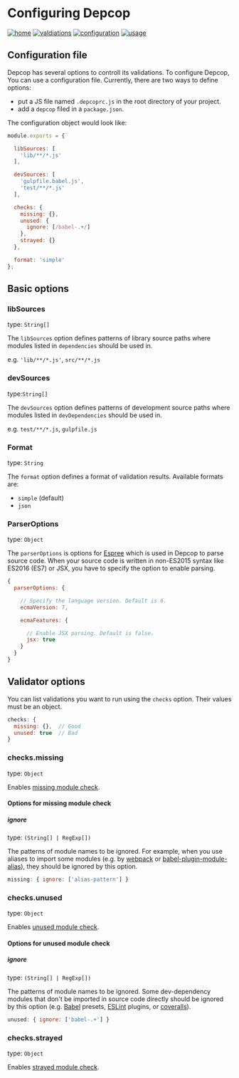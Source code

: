 # Configuring Depcop

[![home][bg-home]](/README.md)
[![valdiations][bg-validations]](/docs/validations.md)
[![configuration][bg-configuration]](/docs/configuration.md)
[![usage][bg-usage]](/docs/usage.md)

[bg-home]: https://img.shields.io/badge/to-home-blue.svg?style=flat-square
[bg-validations]: https://img.shields.io/badge/to-validations-brightgreen.svg?style=flat-square
[bg-configuration]: https://img.shields.io/badge/to-configuration-green.svg?style=flat-square
[bg-usage]: https://img.shields.io/badge/to-usage-yellowgreen.svg?style=flat-square

## Configuration file

Depcop has several options to controll its validations.
To configure Depcop, You can use a configuration file.
Currently, there are two ways to define options:

* put a JS file named `.depcoprc.js` in the root directory of your project.
* add a `depcop` filed in a `package.json`.

The configuration object would look like:

```js
module.exports = {

  libSources: [
    'lib/**/*.js'
  ],

  devSources: [
    'gulpfile.babel.js',
    'test/**/*.js'
  ],

  checks: {
    missing: {},
    unused: {
      ignore: [/babel-.+/]
    },
    strayed: {}
  },

  format: 'simple'
};
```

## Basic options

### libSources

type: `String[]`

The `libSources` option defines patterns of library source paths where
modules listed in `dependencies` should be used in.

e.g. `'lib/**/*.js'`, `src/**/*.js`

### devSources

type:`String[]`

The `devSources` option defines patterns of development source paths where
modules listed in `devDependencies` should be used in.

e.g. `test/**/*.js`, `gulpfile.js`

### Format

type: `String`

The `format` option defines a format of validation results.
Available formats are:

* `simple` (default)
* `json`

### ParserOptions

type: `Object`

The `parserOptions` is options for [Espree] which is used in Depcop to parse source code.
When your source code is written in non-ES2015 syntax like ES2016 (ES7) or JSX,
you have to specify the option to enable parsing.

```js
{
  parserOptions: {

    // Specify the language version. Default is 6.
    ecmaVersion: 7,

    ecmaFeatures: {

      // Enable JSX parsing. Default is false.
      jsx: true
    }
  }
}
```

## Validator options

You can list validations you want to run using the `checks` option.
Their values must be an object.

```js
checks: {
  missing: {},  // Good
  unused: true  // Bad
}
```

### checks.missing

type: `Object`

Enables [missing module check].

#### Options for missing module check

##### ignore

type: `(String[] | RegExp[])`

The patterns of module names to be ignored. For example, when you use aliases to import some modules
(e.g. by [webpack] or [babel-plugin-module-alias]), they should be ignored by this option.

```js
missing: { ignore: ['alias-pattern'] }
```

### checks.unused

type: `Object`

Enables [unused module check].

#### Options for unused module check

##### ignore

type: `(String[] | RegExp[])`

The patterns of module names to be ignored.
Some dev-dependency modules that don't be imported in source code directly should be ignored
by this option (e.g. [Babel] presets, [ESLint] plugins, or [coveralls]).

```js
unused: { ignore: ['babel-.+'] }
```

### checks.strayed

type: `Object`

Enables [strayed module check].

[missing module check]: /docs/validations.md#missing-module-check
[unused module check]: /docs/validations.md#unused-module-check
[strayed module check]: /docs/validations.md#strayed-module-check

[webpack]: https://webpack.github.io/
[Babel]: https://babeljs.io/
[babel-plugin-module-alias]: https://github.com/tleunen/babel-plugin-module-alias
[ESLint]: http://eslint.org/
[coveralls]: https://github.com/nickmerwin/node-coveralls
[Espree]: https://github.com/eslint/espree
